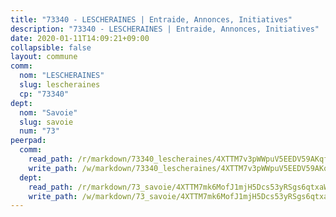```yaml
---
title: "73340 - LESCHERAINES | Entraide, Annonces, Initiatives"
description: "73340 - LESCHERAINES | Entraide, Annonces, Initiatives"
date: 2020-01-11T14:09:21+09:00
collapsible: false
layout: commune
comm:
  nom: "LESCHERAINES"
  slug: lescheraines
  cp: "73340"
dept:
  nom: "Savoie"
  slug: savoie
  num: "73"
peerpad:
  comm:
    read_path: /r/markdown/73340_lescheraines/4XTTM7v3pWWpuV5EEDV59AKqf1afCpcJzPh2UoJasVWq9Cq6p
    write_path: /w/markdown/73340_lescheraines/4XTTM7v3pWWpuV5EEDV59AKqf1afCpcJzPh2UoJasVWq9Cq6p-K3TgUguZrEjMcMvdBZnbp4euFEvTiKKyvuq6xVGyY7q1PSu9XFK1K4sKUjoUYzDFpcWzC9oHyF9wcTpyXiEBQ5HFuW6WMM2MfH2XiJ5pRcEjgh3hknB9Dt1uFJKjcm9hwvNtdBTE
  dept:
    read_path: /r/markdown/73_savoie/4XTTM7mk6MofJ1mjH5Dcs53yRSgs6qtxaWYjKD54ttqHGEMur
    write_path: /w/markdown/73_savoie/4XTTM7mk6MofJ1mjH5Dcs53yRSgs6qtxaWYjKD54ttqHGEMur-K3TgTorsK1WLw8S2EgnkoX8tJEgZgam6ANhvqrVqNfiz9fX8kbMKu5AF1rqzXyxMRZgoVPrb5EERe3PeBhqF1SBfP5G1PJnvsDUF2LQSxevobpkDM4djQDebTYoo6Yx53thenJpY
---
```


